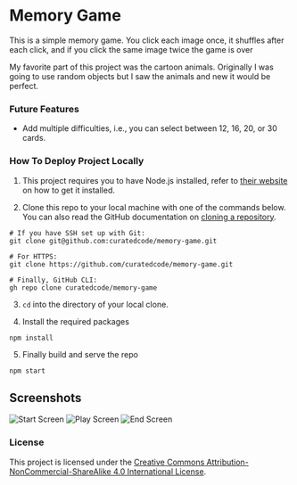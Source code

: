 # Memory Game

This is a simple memory game. You click each image once, it shuffles after each click, and if you click the same image twice the game is over 

My favorite part of this project was the cartoon animals. Originally I was going to use random objects but I saw the animals and new it would be perfect.

### Future Features
- Add multiple difficulties, i.e., you can select between 12, 16, 20, or 30 cards. 

### How To Deploy Project Locally

1. This project requires you to have Node.js installed, refer to [their website](https://nodejs.org/en/download/) on how to get it installed.

2. Clone this repo to your local machine with one of the commands below. You can also read the GitHub documentation on [cloning a repository](https://docs.github.com/en/repositories/creating-and-managing-repositories/cloning-a-repository).

```
# If you have SSH set up with Git:
git clone git@github.com:curatedcode/memory-game.git

# For HTTPS:
git clone https://github.com/curatedcode/memory-game.git

# Finally, GitHub CLI:
gh repo clone curatedcode/memory-game
```

3. ```cd``` into the directory of your local clone.

4. Install the required packages

``` 
npm install
```

5. Finally build and serve the repo

```
npm start
```

## Screenshots

![Start Screen](https://i.postimg.cc/DzBSCKQW/Screenshot-from-2023-01-20-13-13-39.png)
![Play Screen](https://i.postimg.cc/50y6Tkps/Screenshot-from-2023-01-20-13-14-08.png)
![End Screen](https://i.postimg.cc/Bvq8cvF9/Screenshot-from-2023-01-20-13-14-43.png)



### License

This project is licensed under the [Creative Commons Attribution-NonCommercial-ShareAlike 4.0 International License](http://creativecommons.org/licenses/by-nc-sa/4.0/).
